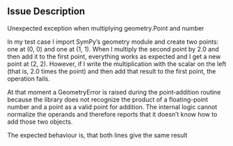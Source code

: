 ## Issue Description
Unexpected exception when multiplying geometry.Point and number

In my test case I import SymPy’s geometry module and create two points: one at (0, 0) and one at (1, 1). When I multiply the second point by 2.0 and then add it to the first point, everything works as expected and I get a new point at (2, 2). However, if I write the multiplication with the scalar on the left (that is, 2.0 times the point) and then add that result to the first point, the operation fails.

At that moment a GeometryError is raised during the point‐addition routine because the library does not recognize the product of a floating-point number and a point as a valid point for addition. The internal logic cannot normalize the operands and therefore reports that it doesn’t know how to add those two objects.

The expected behaviour is, that both lines give the same result